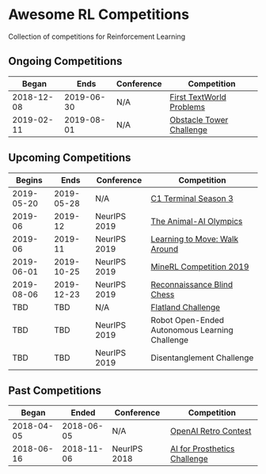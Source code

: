 # Awesome RL Competitions
Collection of competitions for Reinforcement Learning

## Ongoing Competitions

| Began      | Ends       | Conference | Competition |
| ---------- | ---------- | ---------- | ----------- |
| 2018-12-08 | 2019-06-30 | N/A | [First TextWorld Problems](https://competitions.codalab.org/competitions/20865) |
| 2019-02-11 | 2019-08-01 | N/A | [Obstacle Tower Challenge](https://www.aicrowd.com/challenges/unity-obstacle-tower-challenge) |

## Upcoming Competitions

| Begins     | Ends       | Conference | Competition |
| ---------- | ---------- | ---------- | ----------- |
| 2019-05-20 | 2019-05-28 | N/A | [C1 Terminal Season 3](https://terminal.c1games.com/) |
| 2019-06    | 2019-12    | NeurIPS 2019 | [The Animal-AI Olympics](http://animalaiolympics.com) |
| 2019-06    | 2019-11    | NeurIPS 2019 | [Learning to Move: Walk Around](https://www.aicrowd.com/challenges/neurips-2019-learning-to-move-walk-around) |
| 2019-06-01 | 2019-10-25 | NeurIPS 2019 | [MineRL Competition 2019](http://minerl.io/competition/) |
| 2019-08-06 | 2019-12-23 | NeurIPS 2019 | [Reconnaissance Blind Chess](https://secwww.jhuapl.edu/ReconBlindChess/) |
| TBD        | TBD        | N/A | [Flatland Challenge](https://www.aicrowd.com/challenges/flatland-challenge) |
| TBD        | TBD        | NeurIPS 2019 | Robot Open-Ended Autonomous Learning Challenge |
| TBD        | TBD        | NeurIPS 2019 | Disentanglement Challenge |


## Past Competitions

| Began      | Ended      | Conference | Competition |
| ---------- | ---------- | ---------- | ----------- |
| 2018-04-05 | 2018-06-05 | N/A | [OpenAI Retro Contest](https://openai.com/blog/retro-contest/) |
| 2018-06-16 | 2018-11-06 | NeurIPS 2018 | [AI for Prosthetics Challenge](https://www.crowdai.org/challenges/nips-2018-ai-for-prosthetics-challenge) |
